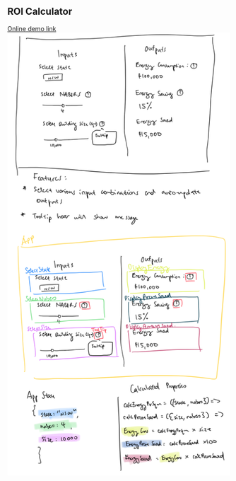 ## ROI Calculator
[Online demo link](http://roicalculator.surge.sh/)
![blog](src/assets/calculator.PNG)